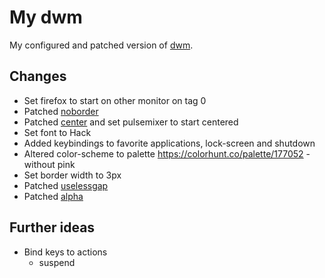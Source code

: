 # My dwm

My configured and patched version of [dwm](https://dwm.suckless.org).

## Changes

* Set firefox to start on other monitor on tag 0
* Patched [noborder](https://dwm.suckless.org/patches/noborder/)
* Patched [center](https://dwm.suckless.org/patches/center/) and set pulsemixer to start centered
* Set font to Hack
* Added keybindings to favorite applications, lock-screen and shutdown
* Altered color-scheme to palette <https://colorhunt.co/palette/177052> - without pink
* Set border width to 3px
* Patched [uselessgap](http://dwm.suckless.org/patches/uselessgap/)
* Patched [alpha](https://dwm.suckless.org/patches/uselessgap/)

## Further ideas

* Bind keys to actions
	* suspend

